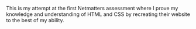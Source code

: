 This is my attempt at the first Netmatters assessment where I prove my knowledge and understanding of HTML and CSS by recreating their website to the best of my ability.
